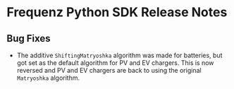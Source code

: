 # Frequenz Python SDK Release Notes

## Bug Fixes

- The additive `ShiftingMatryoshka` algorithm was made for batteries, but got set as the default algorithm for PV and EV chargers.  This is now reversed and PV and EV chargers are back to using the original `Matryoshka` algorithm.
